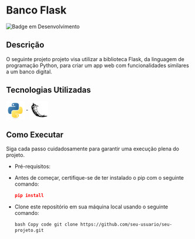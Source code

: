 # Banco Flask
![Badge em Desenvolvimento](http://img.shields.io/static/v1?label=STATUS&message=EM%20DESENVOLVIMENTO&color=dark&style=for-the-badge)

## Descrição
O seguinte projeto projeto visa utilizar a biblioteca Flask, da linguagem de programação Python, para criar um app web com funcionalidades similares a um banco digital.

## Tecnologias Utilizadas
<img align="center" alt="Matheusxr77-Python" height="50" width="50" src="https://raw.githubusercontent.com/devicons/devicon/master/icons/python/python-original.svg" /> -
<img align="center" alt="Matheusxr77-Flask" height="50" width="50" src="https://raw.githubusercontent.com/devicons/devicon/master/icons/flask/flask-original.svg" />

## Como Executar
Siga cada passo cuidadosamente para garantir uma execução plena do projeto.

+ Pré-requisitos: 
- Antes de começar, certifique-se de ter instalado o pip com o seguinte comando:
    ```json
    pip install
    ```

- Clone este repositório em sua máquina local usando o seguinte comando:
    ```
    bash Copy code git clone https://github.com/seu-usuario/seu-projeto.git
    ```
